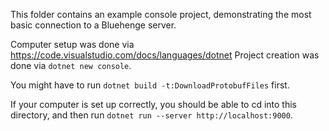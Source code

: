 This folder contains an example console project, demonstrating the most basic connection to a Bluehenge server.

Computer setup was done via https://code.visualstudio.com/docs/languages/dotnet
Project creation was done via `dotnet new console`.

You might have to run `dotnet build -t:DownloadProtobufFiles` first.

If your computer is set up correctly, you should be able to cd into this directory, and then run `dotnet run --server http://localhost:9000`.
